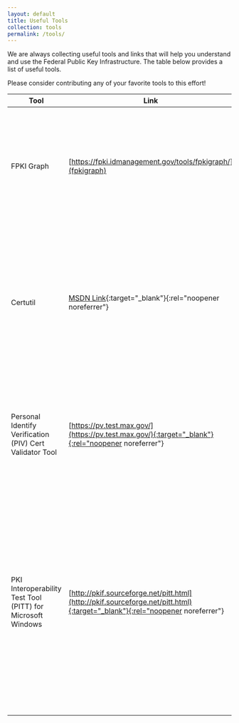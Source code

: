 ```yaml
---
layout: default
title: Useful Tools
collection: tools
permalink: /tools/
---
```


We are always collecting useful tools and links that will help you understand and use the Federal Public Key Infrastructure. The table below provides a list of useful tools.

Please consider contributing any of your favorite tools to this effort!

**Tool** | **Link** | **Purpose/Use** | **Audience**
--- | --- | --- | ---
FPKI Graph | [https://fpki.idmanagement.gov/tools/fpkigraph/](fpkigraph) | This is an interactive website that is updated weekly to display the hundreds of certification authorities that make up the FPKI and how they are connected. | Program Managers; System Engineers
Certutil | [MSDN Link](https://technet.microsoft.com/en-us/library/cc732443(v=ws.11).aspx){:target="_blank"}{:rel="noopener noreferrer"} |  Certutil.exe is a Microsoft Windows command-line utility that provides many uses including exporting PIV certificates and validating certificates Example of using the certutil command to verify PIV certificates |  System Engineers
Personal Identify Verification (PIV) Cert Validator Tool | [https://pv.test.max.gov/](https://pv.test.max.gov/){:target="_blank"}{:rel="noopener noreferrer"} | The PIV Certificate Validator is a web site application hosted by Max.gov. It assists in verifying the certificates found on a PIV card. | System Engineers
PKI Interoperability Test Tool (PITT) for Microsoft Windows | [http://pkif.sourceforge.net/pitt.html](http://pkif.sourceforge.net/pitt.html){:target="_blank"}{:rel="noopener noreferrer"} | The PKI Interoperability Test Tool (PITT) is a utility intended for PKI integrators. It allows inspection and troubleshooting of certification path processing for a given PKI using both PKIF and Microsoft CAPI. It’s especially useful for identifying a portion of your PKI that may be causing performance problems. | System Engineers
